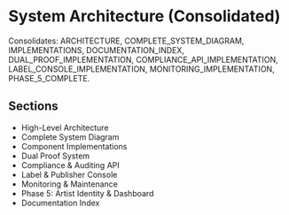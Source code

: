 # System Architecture (Consolidated)

Consolidates: ARCHITECTURE, COMPLETE_SYSTEM_DIAGRAM, IMPLEMENTATIONS, DOCUMENTATION_INDEX, DUAL_PROOF_IMPLEMENTATION, COMPLIANCE_API_IMPLEMENTATION, LABEL_CONSOLE_IMPLEMENTATION, MONITORING_IMPLEMENTATION, PHASE_5_COMPLETE.

## Sections

- High-Level Architecture
- Complete System Diagram
- Component Implementations
- Dual Proof System
- Compliance & Auditing API
- Label & Publisher Console
- Monitoring & Maintenance
- Phase 5: Artist Identity & Dashboard
- Documentation Index

